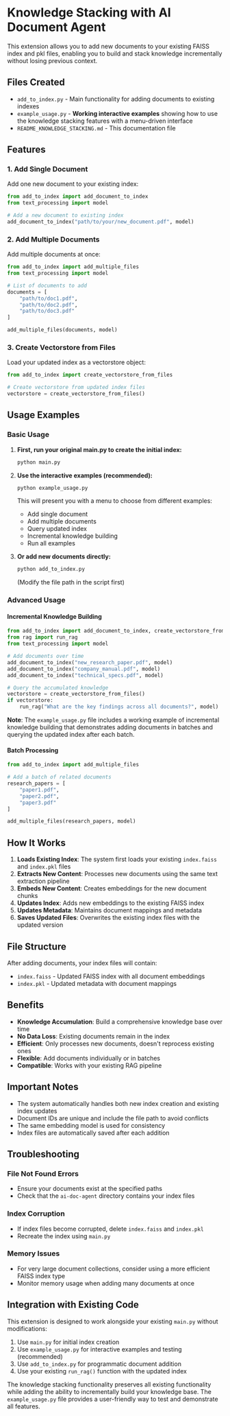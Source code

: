 # Knowledge Stacking with AI Document Agent

This extension allows you to add new documents to your existing FAISS index and pkl files, enabling you to build and stack knowledge incrementally without losing previous context.

## Files Created

- `add_to_index.py` - Main functionality for adding documents to existing indexes
- `example_usage.py` - **Working interactive examples** showing how to use the knowledge stacking features with a menu-driven interface
- `README_KNOWLEDGE_STACKING.md` - This documentation file

## Features

### 1. Add Single Document
Add one new document to your existing index:

```python
from add_to_index import add_document_to_index
from text_processing import model

# Add a new document to existing index
add_document_to_index("path/to/your/new_document.pdf", model)
```

### 2. Add Multiple Documents
Add multiple documents at once:

```python
from add_to_index import add_multiple_files
from text_processing import model

# List of documents to add
documents = [
    "path/to/doc1.pdf",
    "path/to/doc2.pdf",
    "path/to/doc3.pdf"
]

add_multiple_files(documents, model)
```

### 3. Create Vectorstore from Files
Load your updated index as a vectorstore object:

```python
from add_to_index import create_vectorstore_from_files

# Create vectorstore from updated index files
vectorstore = create_vectorstore_from_files()
```

## Usage Examples

### Basic Usage

1. **First, run your original main.py to create the initial index:**
   ```bash
   python main.py
   ```

2. **Use the interactive examples (recommended):**
   ```bash
   python example_usage.py
   ```
   This will present you with a menu to choose from different examples:
   - Add single document
   - Add multiple documents  
   - Query updated index
   - Incremental knowledge building
   - Run all examples

3. **Or add new documents directly:**
   ```bash
   python add_to_index.py
   ```
   (Modify the file path in the script first)

### Advanced Usage

#### Incremental Knowledge Building

```python
from add_to_index import add_document_to_index, create_vectorstore_from_files
from rag import run_rag
from text_processing import model

# Add documents over time
add_document_to_index("new_research_paper.pdf", model)
add_document_to_index("company_manual.pdf", model)
add_document_to_index("technical_specs.pdf", model)

# Query the accumulated knowledge
vectorstore = create_vectorstore_from_files()
if vectorstore:
    run_rag("What are the key findings across all documents?", model)
```

**Note**: The `example_usage.py` file includes a working example of incremental knowledge building that demonstrates adding documents in batches and querying the updated index after each batch.

#### Batch Processing

```python
from add_to_index import add_multiple_files

# Add a batch of related documents
research_papers = [
    "paper1.pdf",
    "paper2.pdf", 
    "paper3.pdf"
]

add_multiple_files(research_papers, model)
```

## How It Works

1. **Loads Existing Index**: The system first loads your existing `index.faiss` and `index.pkl` files
2. **Extracts New Content**: Processes new documents using the same text extraction pipeline
3. **Embeds New Content**: Creates embeddings for the new document chunks
4. **Updates Index**: Adds new embeddings to the existing FAISS index
5. **Updates Metadata**: Maintains document mappings and metadata
6. **Saves Updated Files**: Overwrites the existing index files with the updated version

## File Structure

After adding documents, your index files will contain:
- `index.faiss` - Updated FAISS index with all document embeddings
- `index.pkl` - Updated metadata with document mappings

## Benefits

- **Knowledge Accumulation**: Build a comprehensive knowledge base over time
- **No Data Loss**: Existing documents remain in the index
- **Efficient**: Only processes new documents, doesn't reprocess existing ones
- **Flexible**: Add documents individually or in batches
- **Compatible**: Works with your existing RAG pipeline

## Important Notes

- The system automatically handles both new index creation and existing index updates
- Document IDs are unique and include the file path to avoid conflicts
- The same embedding model is used for consistency
- Index files are automatically saved after each addition

## Troubleshooting

### File Not Found Errors
- Ensure your documents exist at the specified paths
- Check that the `ai-doc-agent` directory contains your index files

### Index Corruption
- If index files become corrupted, delete `index.faiss` and `index.pkl`
- Recreate the index using `main.py`

### Memory Issues
- For very large document collections, consider using a more efficient FAISS index type
- Monitor memory usage when adding many documents at once

## Integration with Existing Code

This extension is designed to work alongside your existing `main.py` without modifications:

1. Use `main.py` for initial index creation
2. Use `example_usage.py` for interactive examples and testing (recommended)
3. Use `add_to_index.py` for programmatic document addition
4. Use your existing `run_rag()` function with the updated index

The knowledge stacking functionality preserves all existing functionality while adding the ability to incrementally build your knowledge base. The `example_usage.py` file provides a user-friendly way to test and demonstrate all features. 